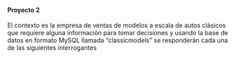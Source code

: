 #### Proyecto 2 

El contexto es la empresa de ventas de modelos a escala de autos clásicos que requiere alguna información para tomar decisiones y usando la base de datos en formato MySQL llamada “classicmodels”  se responderán cada una de las siguientes interrogantes
